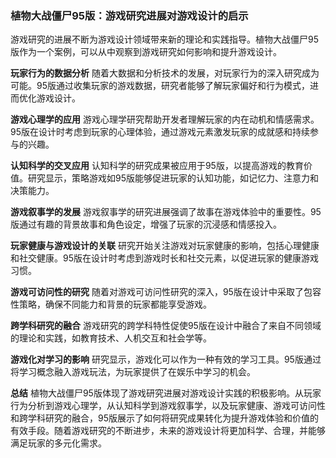 ### 植物大战僵尸95版：游戏研究进展对游戏设计的启示

游戏研究的进展不断为游戏设计领域带来新的理论和实践指导。植物大战僵尸95版作为一个案例，可以从中观察到游戏研究如何影响和提升游戏设计。

**玩家行为的数据分析**
随着大数据和分析技术的发展，对玩家行为的深入研究成为可能。95版通过收集玩家的游戏数据，研究者能够了解玩家偏好和行为模式，进而优化游戏设计。

**游戏心理学的应用**
游戏心理学研究帮助开发者理解玩家的内在动机和情感需求。95版在设计时考虑到玩家的心理体验，通过游戏元素激发玩家的成就感和持续参与的兴趣。

**认知科学的交叉应用**
认知科学的研究成果被应用于95版，以提高游戏的教育价值。研究显示，策略游戏如95版能够促进玩家的认知功能，如记忆力、注意力和决策能力。

**游戏叙事学的发展**
游戏叙事学的研究进展强调了故事在游戏体验中的重要性。95版通过有趣的背景故事和角色设定，增强了玩家的沉浸感和情感投入。

**玩家健康与游戏设计的关联**
研究开始关注游戏对玩家健康的影响，包括心理健康和社交健康。95版在设计时考虑到游戏时长和社交元素，以促进玩家的健康游戏习惯。

**游戏可访问性的研究**
随着对游戏可访问性研究的深入，95版在设计中采取了包容性策略，确保不同能力和背景的玩家都能享受游戏。

**跨学科研究的融合**
游戏研究的跨学科特性促使95版在设计中融合了来自不同领域的理论和实践，如教育技术、人机交互和社会学等。

**游戏化对学习的影响**
研究显示，游戏化可以作为一种有效的学习工具。95版通过将学习概念融入游戏玩法，为玩家提供了在娱乐中学习的机会。

**总结**
植物大战僵尸95版体现了游戏研究进展对游戏设计实践的积极影响。从玩家行为分析到游戏心理学，从认知科学到游戏叙事学，以及玩家健康、游戏可访问性和跨学科研究的融合，95版展示了如何将研究成果转化为提升游戏体验和价值的有效手段。随着游戏研究的不断进步，未来的游戏设计将更加科学、合理，并能够满足玩家的多元化需求。